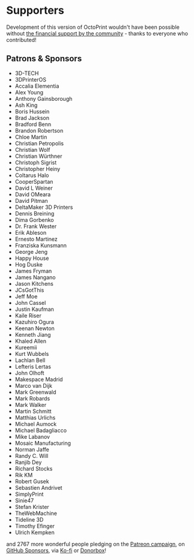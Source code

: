 # Supporters

Development of this version of OctoPrint wouldn't have been possible without
[the financial support by the community](https://support.octoprint.org) -
thanks to everyone who contributed!

## Patrons & Sponsors

  * 3D-TECH
  * 3DPrinterOS
  * Accalia Elementia
  * Alex Young
  * Anthony Gainsborough
  * Ash King
  * Boris Hussein
  * Brad Jackson
  * Bradford Benn
  * Brandon Robertson
  * Chloe Martin
  * Christian Petropolis
  * Christian Wolf
  * Christian Würthner
  * Christoph Sigrist
  * Christopher Heiny
  * Coltarus Halo
  * CooperSpartan
  * David L Weiner
  * David OMeara
  * David Pitman
  * DeltaMaker 3D Printers
  * Dennis Breining
  * Dima Gorbenko
  * Dr. Frank Wester
  * Erik Ableson
  * Ernesto Martinez
  * Franziska Kunsmann
  * George Jeng
  * Happy House
  * Hog Duske
  * James Fryman
  * James Nangano
  * Jason Kitchens
  * JCsGotThis
  * Jeff Moe
  * John Cassel
  * Justin Kaufman
  * Kaile Riser
  * Kazuhiro Ogura
  * Keenan Newton
  * Kenneth Jiang
  * Khaled Allen
  * Kureemii
  * Kurt Wubbels
  * Lachlan Bell
  * Lefteris Lertas
  * John Olhoft
  * Makespace Madrid
  * Marco van Dijk
  * Mark Greenwald
  * Mark Robards
  * Mark Walker
  * Martin Schmitt
  * Matthias Urlichs
  * Michael Aumock
  * Michael Badagliacco
  * Mike Labanov
  * Mosaic Manufacturing
  * Norman Jaffe
  * Randy C. Will
  * Ranjib Dey
  * Richard Stocks
  * Rik KM
  * Robert Gusek
  * Sebastien Andrivet
  * SimplyPrint
  * Sinie47
  * Stefan Krister
  * TheWebMachine
  * Tideline 3D
  * Timothy Efinger
  * Ulrich Kempken

and 2767 more wonderful people pledging on the [Patreon campaign](https://patreon.com/foosel), on [GitHub Sponsors](https://github.com/users/foosel/sponsorship), via [Ko-fi](https://ko-fi.com/octoprint) or [Donorbox](https://donorbox.org/support-octoprint?recurring=true)!
